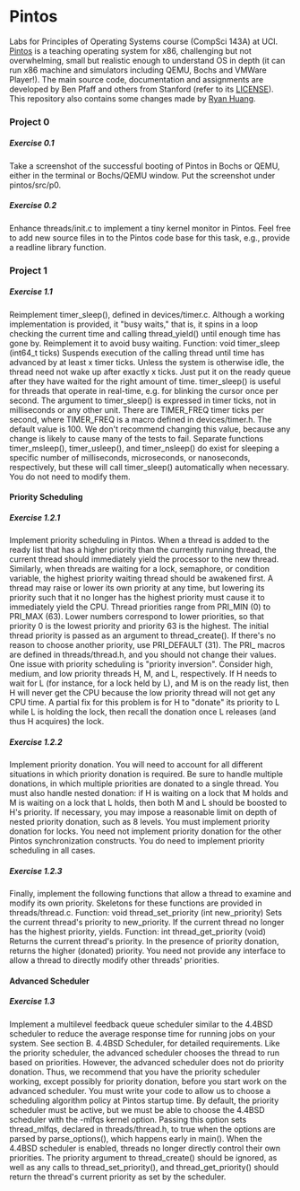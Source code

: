 # Pintos
Labs for Principles of Operating Systems course (CompSci 143A) at UCI. [Pintos](http://pintos-os.org) 
is a teaching operating system for x86, challenging but not overwhelming, small
but realistic enough to understand OS in depth (it can run x86 machine and simulators 
including QEMU, Bochs and VMWare Player!). The main source code, documentation and assignments 
are developed by Ben Pfaff and others from Stanford (refer to its [LICENSE](./LICENSE)).
This repository also contains some changes made by [Ryan Huang](huang@cs.jhu.edu).



### Project 0
##### Exercise 0.1
Take a screenshot of the successful booting of Pintos in Bochs or QEMU, either in the terminal
or Bochs/QEMU window. Put the screenshot under pintos/src/p0.


##### Exercise 0.2
Enhance threads/init.c to implement a tiny kernel monitor in Pintos. Feel free to add new
source files in to the Pintos code base for this task, e.g., provide a readline library function. 



### Project 1

##### Exercise 1.1

Reimplement timer_sleep(), defined in devices/timer.c. Although a working implementation is
provided, it "busy waits," that is, it spins in a loop checking the current time and calling
thread_yield() until enough time has gone by. Reimplement it to avoid busy waiting.
Function: void timer_sleep (int64_t ticks)
Suspends execution of the calling thread until time has advanced by at least x timer ticks. Unless
the system is otherwise idle, the thread need not wake up after exactly x ticks. Just put it on the
ready queue after they have waited for the right amount of time.
timer_sleep() is useful for threads that operate in real-time, e.g. for blinking the cursor once per
second.
The argument to timer_sleep() is expressed in timer ticks, not in milliseconds or any other unit.
There are TIMER_FREQ timer ticks per second, where TIMER_FREQ is a macro defined in
devices/timer.h. The default value is 100. We don't recommend changing this value, because any
change is likely to cause many of the tests to fail.
Separate functions timer_msleep(), timer_usleep(), and timer_nsleep() do exist for sleeping a
specific number of milliseconds, microseconds, or nanoseconds, respectively, but these will call
timer_sleep() automatically when necessary. You do not need to modify them.

#### Priority Scheduling
##### Exercise 1.2.1

Implement priority scheduling in Pintos. When a thread is added to the ready list that has a
higher priority than the currently running thread, the current thread should immediately yield
the processor to the new thread. Similarly, when threads are waiting for a lock, semaphore, or
condition variable, the highest priority waiting thread should be awakened first. A thread may
raise or lower its own priority at any time, but lowering its priority such that it no longer has the
highest priority must cause it to immediately yield the CPU.
Thread priorities range from PRI_MIN (0) to PRI_MAX (63). Lower numbers correspond to
lower priorities, so that priority 0 is the lowest priority and priority 63 is the highest. The initial
thread priority is passed as an argument to thread_create(). If there's no reason to choose
another priority, use PRI_DEFAULT (31). The PRI_ macros are defined in threads/thread.h,
and you should not change their values.
One issue with priority scheduling is "priority inversion". Consider high, medium, and low
priority threads H, M, and L, respectively. If H needs to wait for L (for instance, for a lock held
by L), and M is on the ready list, then H will never get the CPU because the low priority thread
will not get any CPU time. A partial fix for this problem is for H to "donate" its priority to L while
L is holding the lock, then recall the donation once L releases (and thus H acquires) the lock.

##### Exercise 1.2.2

Implement priority donation. You will need to account for all different situations in which
priority donation is required.
Be sure to handle multiple donations, in which multiple priorities are donated to a single thread.
You must also handle nested donation: if H is waiting on a lock that M holds and M is waiting on
a lock that L holds, then both M and L should be boosted to H's priority. If necessary, you may
impose a reasonable limit on depth of nested priority donation, such as 8 levels.
You must implement priority donation for locks. You need not implement priority donation for
the other Pintos synchronization constructs. You do need to implement priority scheduling in all
cases.

##### Exercise 1.2.3

Finally, implement the following functions that allow a thread to examine and modify its own
priority. Skeletons for these functions are provided in threads/thread.c.
Function: void thread_set_priority (int new_priority)
Sets the current thread's priority to new_priority. If the current thread no longer has the highest
priority, yields.
Function: int thread_get_priority (void)
Returns the current thread's priority. In the presence of priority donation, returns the higher
(donated) priority.
You need not provide any interface to allow a thread to directly modify other threads' priorities.


#### Advanced Scheduler
##### Exercise 1.3
Implement a multilevel feedback queue scheduler similar to the 4.4BSD scheduler to reduce the
average response time for running jobs on your system. See section B. 4.4BSD Scheduler, for
detailed requirements.
Like the priority scheduler, the advanced scheduler chooses the thread to run based on
priorities. However, the advanced scheduler does not do priority donation. Thus, we recommend
that you have the priority scheduler working, except possibly for priority donation, before you
start work on the advanced scheduler.
You must write your code to allow us to choose a scheduling algorithm policy at Pintos startup
time. By default, the priority scheduler must be active, but we must be able to choose the 4.4BSD
scheduler with the -mlfqs kernel option. Passing this option sets thread_mlfqs, declared in
threads/thread.h, to true when the options are parsed by parse_options(), which happens early
in main().
When the 4.4BSD scheduler is enabled, threads no longer directly control their own priorities.
The priority argument to thread_create() should be ignored, as well as any calls to
thread_set_priority(), and thread_get_priority() should return the thread's current priority as
set by the scheduler.
